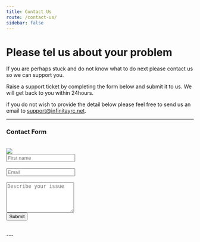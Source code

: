 ```yaml
---
title: Contact Us
route: /contact-us/
sidebar: false
---
```


# Please tel us about your problem

If you are perhaps stuck and do not know what to do next please contact us so we can support you.

Raise a support ticket by completing the form below and submit it to us. We will get back to you within 24hours.

if you do not wish to provide the detail below please feel free to send us an email to [support@infinitayrc.net](mailto:support@infinityarc.net).

---

<style>
    @import url(https://cdn.jsdelivr.net/npm/bootstrap@5.0.2/dist/css/bootstrap.min.css)
</style>
<h3>Contact Form</h3>
<form class="text-center" action="/contact-us/post-server" method="GET" ><br>
    <div class="d-flex flex-row-reverse justify-content-between">
        <div class="text-center">
            <img class="w-50" src="/IA_shortlogo_white_whitebg-05x.png">
        </div>
        <div class="d-block w-75">
            <div class="col">
                <input type="text" class="form-control" placeholder="First name">
            </div>
            <br>
            <div class="col">
                <input type="text" class="form-control" placeholder="Email">
            </div>
        </div>
    </div>
    <br>
    <textarea rows="5" placeholder="Describe your issue" class="form-control"></textarea>
    <br>
    <button class="btn btn-secondary">Submit</button>
</form>
<br>
---

